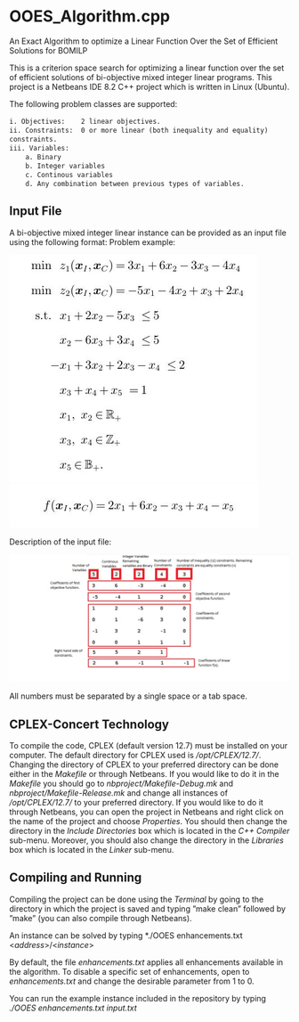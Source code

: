 # OOES_Algorithm.cpp
An Exact Algorithm to optimize a Linear Function Over the Set of Efficient Solutions for BOMILP

This is a criterion space search for optimizing a linear function over the set of efficient solutions of bi-objective mixed integer linear programs. This project is a Netbeans IDE 8.2 C++ project which is written in Linux (Ubuntu).

The following problem classes are supported:

    i. Objectives:    2 linear objectives.
    ii. Constraints:  0 or more linear (both inequality and equality) constraints.
    iii. Variables:
        a. Binary
        b. Integer variables
        c. Continous variables
        d. Any combination between previous types of variables.

## Input File
A bi-objective mixed integer linear instance can be provided as an input file using the following format:
Problem example:

![Images](/Images/Example.jpg)
![Images](/Images/Obj_fun_example.jpg)

Description of the input file:

![Images](/Images/Input%20File.jpg)

All numbers must be separated by a single space or a tab space.

## CPLEX-Concert Technology
To compile the code, CPLEX (default version 12.7) must be installed on your computer. The default directory for CPLEX used is */opt/CPLEX/12.7/*. Changing the directory of CPLEX to your preferred directory can be done either in the *Makefile* or through Netbeans. If you would like to do it in the *Makefile* you should go to *nbproject/Makefile-Debug.mk* and *nbproject/Makefile-Release.mk* and change all instances of */opt/CPLEX/12.7/* to your preferred directory. If you would like to do it through Netbeans, you can open the project in Netbeans and right click on the name of the project and choose *Properties*. You should then change the directory in the *Include Directories* box which is located in the *C++ Compiler* sub-menu. Moreover, you should also change the directory in the *Libraries* box which is located in the *Linker* sub-menu.

## Compiling and Running
Compiling the project can be done using the *Terminal* by going to the directory in which the project is saved and typing ”make clean” followed by ”make” (you can also compile through Netbeans).

An instance can be solved by typing
*./OOES enhancements.txt <*address*>/<*instance*>

By default, the file *enhancements.txt* applies all enhancements available in the algorithm. To disable a specific set of enhancements, open to *enhancements.txt* and change the desirable parameter from 1 to 0.

You can run the example instance included in the repository by typing
*./OOES enhancements.txt input.txt*
